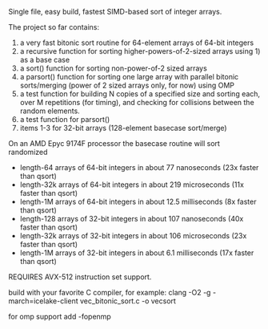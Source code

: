 Single file, easy build, fastest SIMD-based sort of integer arrays.


The project so far contains:
1) a very fast bitonic sort routine for 64-element arrays of 64-bit integers
2) a recursive function for sorting higher-powers-of-2-sized arrays using 1) as a base case
3) a sort() function for sorting non-power-of-2 sized arrays
4) a parsort() function for sorting one large array with parallel bitonic sorts/merging (power of 2 sized arrays only, for now) using OMP
5) a test function for building N copies of a specified size and sorting each, over M repetitions (for timing), and checking for collisions between the random elements.
6) a test function for parsort()
7) items 1-3 for 32-bit arrays (128-element basecase sort/merge)
   
On an AMD Epyc 9174F processor the basecase routine will sort randomized 
  * length-64 arrays of 64-bit integers in about 77 nanoseconds (23x faster than qsort)
  * length-32k arrays of 64-bit integers in about 219 microseconds (11x faster than qsort)
  * length-1M arrays of 64-bit integers in about 12.5 milliseconds (8x faster than qsort)
  * length-128 arrays of 32-bit integers in about 107 nanoseconds (40x faster than qsort)
  * length-32k arrays of 32-bit integers in about 106 microseconds (23x faster than qsort)
  * length-1M arrays of 32-bit integers in about 6.1 milliseconds (17x faster than qsort)

REQUIRES AVX-512 instruction set support.

build with your favorite C compiler, for example:
clang -O2 -g -march=icelake-client vec_bitonic_sort.c -o vecsort

for omp support add -fopenmp

